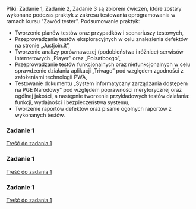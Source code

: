 Pliki: Zadanie 1, Zadanie 2, Zadanie 3 są zbiorem ćwiczeń, które zostały wykonane podczas praktyk z zakresu testowania oprogramowania w ramach kursu "Zawód tester".
Podsumowanie praktyk:
- Tworzenie planów testów oraz przypadków i scenariuszy testowych,
- Przeprowadzanie testów eksploracyjnych w celu znalezienia defektów na stronie „Justjoin.it”,
- Tworzenie analizy porównawczej (podobieństwa i różnice) serwisów internetowych „Player” oraz „Polsatboxgo”,
- Przeprowadzanie testów funkcjonalnych oraz niefunkcjonalnych w celu sprawdzenie działania aplikacji „Trivago” pod względem zgodności z założeniami technologii PWA,
- Testowanie dokumentu „System informatyczny zarządzania dostępem na PGE Narodowy” pod względem poprawności merytorycznej oraz ogólnej jakości, a następnie tworzenie przykładowych testów działania: funkcji, wydajności i bezpieczeństwa systemu,
- Tworzenie raportów defektów oraz pisanie ogólnych raportów z wykonanych testów.

### Zadanie 1

[Treść do zadania 1](Zadanie_1/README.md)

### Zadanie 1

[Treść do zadania 1](Zadanie_2/README.md)

### Zadanie 1

[Treść do zadania 1](Zadanie_3/README.md)